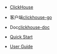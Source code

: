 
- [ClickHouse](https://github.com/ClickHouse)
- 客户端[clickhouse-go](https://github.com/ClickHouse/clickhouse-go)
- Doc[clickhouse-doc](https://github.com/ClickHouse/clickhouse-doc)

- [Quick Start](https://clickhouse.com/docs/en/quick-start)
- [User Guide](https://clickhouse.com/docs/en/guides/creating-tables)